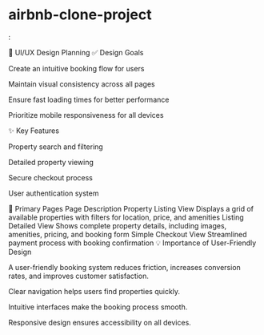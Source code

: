 # airbnb-clone-project


:

🎨 UI/UX Design Planning
✅ Design Goals

Create an intuitive booking flow for users

Maintain visual consistency across all pages

Ensure fast loading times for better performance

Prioritize mobile responsiveness for all devices

✨ Key Features

Property search and filtering

Detailed property viewing

Secure checkout process

User authentication system

📄 Primary Pages
Page	Description
Property Listing View	Displays a grid of available properties with filters for location, price, and amenities
Listing Detailed View	Shows complete property details, including images, amenities, pricing, and booking form
Simple Checkout View	Streamlined payment process with booking confirmation
💡 Importance of User-Friendly Design

A user-friendly booking system reduces friction, increases conversion rates, and improves customer satisfaction.

Clear navigation helps users find properties quickly.

Intuitive interfaces make the booking process smooth.

Responsive design ensures accessibility on all devices.
